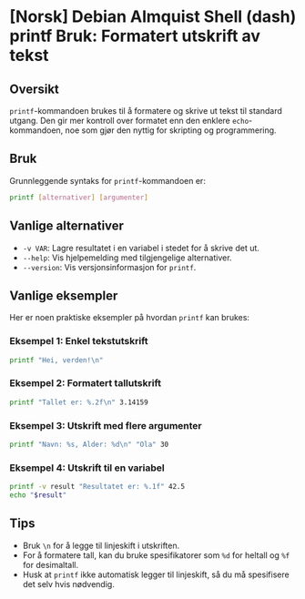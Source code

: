# [Norsk] Debian Almquist Shell (dash) printf Bruk: Formatert utskrift av tekst

## Oversikt
`printf`-kommandoen brukes til å formatere og skrive ut tekst til standard utgang. Den gir mer kontroll over formatet enn den enklere `echo`-kommandoen, noe som gjør den nyttig for skripting og programmering.

## Bruk
Grunnleggende syntaks for `printf`-kommandoen er:

```sh
printf [alternativer] [argumenter]
```

## Vanlige alternativer
- `-v VAR`: Lagre resultatet i en variabel i stedet for å skrive det ut.
- `--help`: Vis hjelpemelding med tilgjengelige alternativer.
- `--version`: Vis versjonsinformasjon for `printf`.

## Vanlige eksempler
Her er noen praktiske eksempler på hvordan `printf` kan brukes:

### Eksempel 1: Enkel tekstutskrift
```sh
printf "Hei, verden!\n"
```

### Eksempel 2: Formatert tallutskrift
```sh
printf "Tallet er: %.2f\n" 3.14159
```

### Eksempel 3: Utskrift med flere argumenter
```sh
printf "Navn: %s, Alder: %d\n" "Ola" 30
```

### Eksempel 4: Utskrift til en variabel
```sh
printf -v result "Resultatet er: %.1f" 42.5
echo "$result"
```

## Tips
- Bruk `\n` for å legge til linjeskift i utskriften.
- For å formatere tall, kan du bruke spesifikatorer som `%d` for heltall og `%f` for desimaltall.
- Husk at `printf` ikke automatisk legger til linjeskift, så du må spesifisere det selv hvis nødvendig.